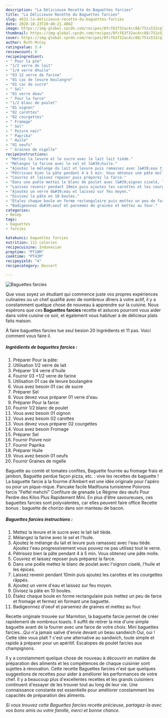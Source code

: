 ```yaml
---
description: "La Délicieuse Recette du Baguettes farcies"
title: "La Délicieuse Recette du Baguettes farcies"
slug: 4632-la-delicieuse-recette-du-baguettes-farcies
date: 2020-10-23T20:40:21.486Z
image: https://img-global.cpcdn.com/recipes/0fcf63f32ac4cc88/751x532cq70/baguettes-farcies-photo-principale-de-la-recette.jpg
thumbnail: https://img-global.cpcdn.com/recipes/0fcf63f32ac4cc88/751x532cq70/baguettes-farcies-photo-principale-de-la-recette.jpg
cover: https://img-global.cpcdn.com/recipes/0fcf63f32ac4cc88/751x532cq70/baguettes-farcies-photo-principale-de-la-recette.jpg
author: Ruth McCoy
ratingvalue: 3.4
reviewcount: 8
recipeingredient:
- " Pour la pte"
- "1/2 verre de lait"
- "1/4 verre dhuile"
- "03 12 verre de farine"
- "01 cas de levure boulangre"
- "01 cac de sucre"
- " Sel"
- "01 verre deau"
- " Pour la farce"
- "1/2 blanc de poulet"
- "01 oignon"
- "02 carottes"
- "02 courgettes"
- " Fromage"
- " Sel"
- " Poivre noir"
- " Paprika"
- " Huile"
- "01 oeufs"
- " Graines de nigelle"
recipeinstructions:
- "Mettez la levure et le sucre avec le lait lait tiède."
- "Mélangez la farine avec le sel et l&#39;huile."
- "Ajoutez le mélange du lait et levure puis ramassez avec l&#39;eau tiède. Ajoutez l&#39;eau progressivement vous pouvez ne pas utilisez tout le verre."
- "Pétrissez bien la pâte pendant 4 à 5 min. Vous obtenez une pâte molle."
- "Couvrez et laissez reposer puis préparez la farce."
- "Dans une poêle mettez le blanc de poulet avec l&#39;oignon ciselé, l&#39;huile et les épices."
- "Laissez revenir pendant 10min puis ajoutez les carottes et les courgettes râppés."
- "Ajoutez un verre d&#39;eau et laissez sur feu moyen."
- "Divisez la pâte en 10 boules."
- "Étalez chaque boule en forme rectangulaire puis mettez un peu de farce et fromage et fermez en formant une baguette."
- "Badigeonnez d&#39;oeuf et parsemez de graines et mettez au four."
categories:
- Resep
tags:
- baguettes
- farcies

katakunci: baguettes farcies 
nutrition: 111 calories
recipecuisine: Indonesian
preptime: "PT10M"
cooktime: "PT43M"
recipeyield: "4"
recipecategory: Dessert

---
```



![Baguettes farcies](https://img-global.cpcdn.com/recipes/0fcf63f32ac4cc88/751x532cq70/baguettes-farcies-photo-principale-de-la-recette.jpg)

Que vous soyez un étudiant qui commence juste vos propres expériences culinaires ou un chef qualifié avec de nombreux dîners à votre actif, il y a constamment quelque chose de nouveau à apprendre sur la cuisine. Nous espérons que ces <strong> Baguettes farcies </strong> recette et astuces pourront vous aider dans votre cuisine ce soir, et également vous habituer à de délicieux plats faits maison.

<!--inarticleads1-->

À faire baguettes farcies tue seul besion 20 Ingrédients et 11 pas. Voici comment vous faire il.

##### Ingrédients de baguettes farcies :

1. Préparer  Pour la pâte:
1. Utilisation 1/2 verre de lait
1. Préparer 1/4 verre d&#39;huile
1. Fournir 03 +1/2 verre de farine
1. Utilisation 01 cas de levure boulangère
1. Vous avez besoin 01 cac de sucre
1. Préparer  Sel
1. Vous devez vous préparer 01 verre d&#39;eau
1. Préparer  Pour la farce:
1. Fournir 1/2 blanc de poulet
1. Vous avez besoin 01 oignon
1. Vous avez besoin 02 carottes
1. Vous devez vous préparer 02 courgettes
1. Vous avez besoin  Fromage
1. Préparer  Sel
1. Fournir  Poivre noir
1. Fournir  Paprika
1. Préparer  Huile
1. Vous avez besoin 01 oeufs
1. Fournir  Graines de nigelle


Baguette au comté et tomates confites, Baguette fourrée au fromage frais et jambon, Baguette perdue façon pizza, etc. : vive les recettes de baguette ! La baguette farcie à la fourme d&#39;Ambert est une idée originale pour l&#39;apéro ou pour un pique-nique. Pancake facile Madfouna tunisienne Poivrons farcis &#34;Felfel mehchi&#34; Confiture de grenade Le Régime des œufs Pour Perdre des Kilos Plus Rapidement Mini. En plus d&#39;être savoureuses, ces baguettes farcies sont polyvalentes, car elles peuvent faire office Recette bonus : baguette de chorizo dans son manteau de bacon. 

<!--inarticleads2-->

##### Baguettes farcies instructions :

1. Mettez la levure et le sucre avec le lait lait tiède.
1. Mélangez la farine avec le sel et l&#39;huile.
1. Ajoutez le mélange du lait et levure puis ramassez avec l&#39;eau tiède. Ajoutez l&#39;eau progressivement vous pouvez ne pas utilisez tout le verre.
1. Pétrissez bien la pâte pendant 4 à 5 min. Vous obtenez une pâte molle.
1. Couvrez et laissez reposer puis préparez la farce.
1. Dans une poêle mettez le blanc de poulet avec l&#39;oignon ciselé, l&#39;huile et les épices.
1. Laissez revenir pendant 10min puis ajoutez les carottes et les courgettes râppés.
1. Ajoutez un verre d&#39;eau et laissez sur feu moyen.
1. Divisez la pâte en 10 boules.
1. Étalez chaque boule en forme rectangulaire puis mettez un peu de farce et fromage et fermez en formant une baguette.
1. Badigeonnez d&#39;oeuf et parsemez de graines et mettez au four.


Recette originale trouvée sur Marmiton, la baguette farcie permet de créer rapidement de nombreux toasts. Il suffit de retirer la mie d&#39;une simple baguette avant de la fourrer avec une farce de votre choix. Mini baguettes farcies…Qui n&#39;a jamais salivé d&#39;envie devant un beau sandwich Oui, oui ! Cette idée vous plaît ? c&#39;est une alternative au sandwich, toute simple et rapide à préparer pour un apéritif. Escalopes de poulet farcies aux champignons. 

<!--inarticleads1-->

<p>
Il y a constamment quelque chose de nouveau à découvrir en matière de préparation des aliments et les compétences de chaque cuisinier sont sujettes à rénovation. Cette recette Baguettes farcies n'est que quelques suggestions de recettes pour aider à améliorer les performances de votre chef. Il y a beaucoup plus d'excellentes recettes et les grands cuisiniers continuent d'essayer de les trouver tout au long de leur vie. Une connaissance constante est essentielle pour améliorer constamment les capacités de préparation des aliments.
</p>

<p>
<i>Si vous trouvez cette Baguettes farcies recette précieuse, partagez-la avec vos bons amis ou votre famille, merci et bonne chance.</i>
</p>
